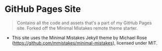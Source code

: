 # GitHub Pages Site
> Contains all the code and assets that's a part of my GitHub Pages site. Forked off the Minimal Mistakes remote theme starter.
- This site uses the Minimal Mistakes Jekyll theme by Michael Rose (https://github.com/mmistakes/minimal-mistakes), licensed under MIT.
